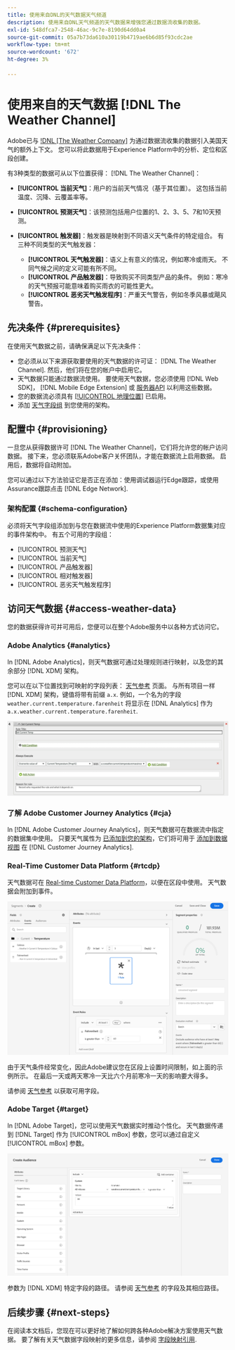 ```yaml
---
title: 使用来自DNL的天气数据天气频道
description: 使用来自DNL天气频道的天气数据来增强您通过数据流收集的数据。
exl-id: 548dfca7-2548-46ac-9c7e-8190d64dd0a4
source-git-commit: 05a7b73da610a30119b4719ae6b6d85f93cdc2ae
workflow-type: tm+mt
source-wordcount: '672'
ht-degree: 3%

---
```


# 使用来自的天气数据 [!DNL The Weather Channel]

Adobe已与 [!DNL [The Weather Company]](https://www.ibm.com/weather) 为通过数据流收集的数据引入美国天气的额外上下文。 您可以将此数据用于Experience Platform中的分析、定位和区段创建。

有3种类型的数据可从以下位置获得： [!DNL The Weather Channel]：

* **[!UICONTROL 当前天气]**：用户的当前天气情况（基于其位置）。 这包括当前温度、沉降、云覆盖率等。
* **[!UICONTROL 预测天气]**：该预测包括用户位置的1、2、3、5、7和10天预测。
* **[!UICONTROL 触发器]**：触发器是映射到不同语义天气条件的特定组合。 有三种不同类型的天气触发器：

   * **[!UICONTROL 天气触发器]**：语义上有意义的情况，例如寒冷或雨天。 不同气候之间的定义可能有所不同。
   * **[!UICONTROL 产品触发器]**：导致购买不同类型产品的条件。 例如：寒冷的天气预报可能意味着购买雨衣的可能性更大。
   * **[!UICONTROL 恶劣天气触发程序]**：严重天气警告，例如冬季风暴或飓风警告。

## 先决条件 {#prerequisites}

在使用天气数据之前，请确保满足以下先决条件：

* 您必须从以下来源获取要使用的天气数据的许可证： [!DNL The Weather Channel]. 然后，他们将在您的帐户中启用它。
* 天气数据只能通过数据流使用。 要使用天气数据，您必须使用 [!DNL Web SDK]， [!DNL Mobile Edge Extension] 或 [服务器API](../../../server-api/overview.md) 以利用这些数据。
* 您的数据流必须具有 [[!UICONTROL 地理位置]](../configure.md#advanced-options) 已启用。
* 添加 [天气字段组](#schema-configuration) 到您使用的架构。

## 配置中 {#provisioning}

一旦您从获得数据许可 [!DNL The Weather Channel]，它们将允许您的帐户访问数据。 接下来，您必须联系Adobe客户关怀团队，才能在数据流上启用数据。 启用后，数据将自动附加。

您可以通过以下方法验证它是否正在添加：使用调试器运行Edge跟踪，或使用Assurance跟踪点击 [!DNL Edge Network].

### 架构配置 {#schema-configuration}

必须将天气字段组添加到与您在数据流中使用的Experience Platform数据集对应的事件架构中。 有五个可用的字段组：

* [!UICONTROL 预测天气]
* [!UICONTROL 当前天气]
* [!UICONTROL 产品触发器]
* [!UICONTROL 相对触发器]
* [!UICONTROL 恶劣天气触发程序]

## 访问天气数据 {#access-weather-data}

您的数据获得许可并可用后，您便可以在整个Adobe服务中以各种方式访问它。

### Adobe Analytics {#analytics}

In [!DNL Adobe Analytics]，则天气数据可通过处理规则进行映射，以及您的其余部分 [!DNL XDM] 架构。

您可以在以下位置找到可映射的字段列表： [天气参考](weather-reference.md) 页面。 与所有项目一样 [!DNL XDM] 架构，键值将带有前缀 `a.x`. 例如，一个名为的字段 `weather.current.temperature.farenheit` 将显示在 [!DNL Analytics] 作为 `a.x.weather.current.temperature.farenheit`.

![处理规则界面](../../assets/datastreams/data-enrichment/weather/processing-rules.png)

### 了解 Adobe Customer Journey Analytics {#cja}

In [!DNL Adobe Customer Journey Analytics]，则天气数据可在数据流中指定的数据集中使用。 只要天气属性为 [已添加到您的架构](#prerequisites-prerequisites)，它们将可用于 [添加到数据视图](https://experienceleague.adobe.com/docs/analytics-platform/using/cja-dataviews/create-dataview.html) 在 [!DNL Customer Journey Analytics].

### Real-Time Customer Data Platform {#rtcdp}

天气数据可在 [Real-time Customer Data Platform](../../../rtcdp/overview.md)，以便在区段中使用。 天气数据会附加到事件。

![显示天气事件的区段生成器](../../assets/datastreams/data-enrichment/weather/schema-builder.png)

由于天气条件经常变化，因此Adobe建议您在区段上设置时间限制，如上面的示例所示。 在最后一天或两天寒冷一天比六个月前寒冷一天的影响要大得多。

请参阅 [天气参考](weather-reference.md) 以获取可用字段。

### Adobe Target {#target}

In [!DNL Adobe Target]，您可以使用天气数据实时推动个性化。 天气数据传递到 [!DNL Target] 作为 [!UICONTROL mBox] 参数，您可以通过自定义 [!UICONTROL mBox] 参数。

![Target受众生成器](../../assets/datastreams/data-enrichment/weather/target-audience-builder.png)

参数为 [!DNL XDM] 特定字段的路径。 请参阅 [天气参考](weather-reference.md) 的字段及其相应路径。

## 后续步骤 {#next-steps}

在阅读本文档后，您现在可以更好地了解如何跨各种Adobe解决方案使用天气数据。 要了解有关天气数据字段映射的更多信息，请参阅 [字段映射引用](weather-reference.md).
